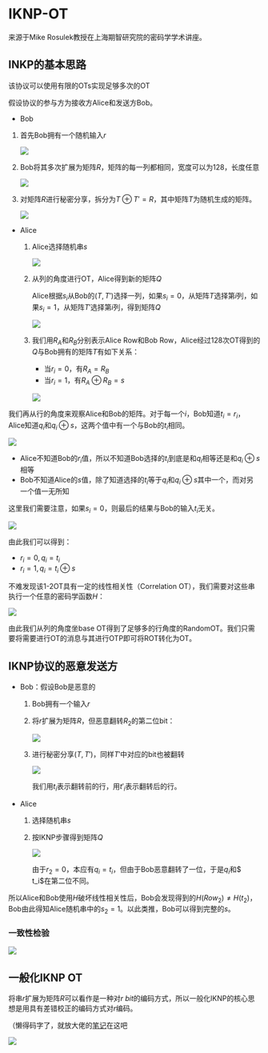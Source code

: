 # IKNP-OT
来源于Mike Rosulek教授在上海期智研究院的密码学学术讲座。

## INKP的基本思路



该协议可以使用有限的OTs实现足够多次的OT

假设协议的参与方为接收方Alice和发送方Bob。

- Bob

1. 首先Bob拥有一个随机输入$r$

   ![](https://pic.imgdb.cn/item/65eff7959f345e8d0389a0b1.png)

2. Bob将其多次扩展为矩阵$R$，矩阵的每一列都相同，宽度可以为128，长度任意

   ![](https://pic.imgdb.cn/item/65eff8069f345e8d038b98c2.png)

3. 对矩阵$R$进行秘密分享，拆分为$T\oplus T'=R$，其中矩阵$T$为随机生成的矩阵。

   ![](https://pic.imgdb.cn/item/65eff8519f345e8d038cd512.png)

- Alice

  1. Alice选择随机串$s$

     ![](https://pic.imgdb.cn/item/65eff8a49f345e8d038e491b.png)

  2. 从列的角度进行OT，Alice得到新的矩阵$Q$

     Alice根据$s_i$从Bob的$(T,T')$选择一列，如果$s_i=0$，从矩阵$T$选择第$i$列，如果$s_i=1$，从矩阵$T'$选择第$i$列，得到矩阵$Q$

     ![](https://pic.imgdb.cn/item/65eff9a29f345e8d0392d299.png)

  3. 我们用$R_{A}$和$R_{B}$分别表示Alice Row和Bob Row，Alice经过128次OT得到的$Q$与Bob拥有的矩阵$T$有如下关系：

     - 当$r_i=0$，有$R_A=R_B$
     - 当$r_i=1$，有$R_A\oplus R_B = s$

     ![](https://pic.imgdb.cn/item/65effaa69f345e8d03975de2.png)

我们再从行的角度来观察Alice和Bob的矩阵。对于每一个$i$，Bob知道$t_i=r_i$，Alice知道$q_i$和$q_i\oplus s$，这两个值中有一个与Bob的$t_i$相同。

   ![](https://pic.imgdb.cn/item/65effb639f345e8d039a5f30.png)

- Alice不知道Bob的$r_i$值，所以不知道Bob选择的$t_i$到底是和$q_i$相等还是和$q_i\oplus s$相等
- Bob不知道Alice的$s$值，除了知道选择的$t_i$等于$q_i$和$q_i\oplus s$其中一个，而对另一个值一无所知

这里我们需要注意，如果$s_i=0$，则最后的结果与Bob的输入$t_i$无关。

   ![](https://pic.imgdb.cn/item/65effd619f345e8d03a29bee.png)

由此我们可以得到：

- $r_i = 0 ,q_i = t_i$
- $r_i = 1 , q_i = t_i \oplus s$

不难发现该1-2OT具有一定的线性相关性（Correlation OT），我们需要对这些串执行一个任意的密码学函数$H$：

![](https://pic.imgdb.cn/item/65effd7c9f345e8d03a310fe.png)

由此我们从列的角度坐base OT得到了足够多的行角度的RandomOT。我们只需要将需要进行OT的消息与其进行OTP即可将ROT转化为OT。

## IKNP协议的恶意发送方

- Bob：假设Bob是恶意的

  1. Bob拥有一个输入$r$

  2. 将$r$扩展为矩阵$R$，但恶意翻转$R_2$的第二位bit：

     ![](https://pic.imgdb.cn/item/65effeb89f345e8d03a8540d.png)

  3. 进行秘密分享$(T,T')$，同样$T'$中对应的bit也被翻转

     ![](https://pic.imgdb.cn/item/65effee69f345e8d03a9176c.png)

     我们用$t_i$表示翻转前的行，用$t'_i$表示翻转后的行。

- Alice

  1. 选择随机串$s$

  2. 按IKNP步骤得到矩阵$Q$

     ![](https://pic.imgdb.cn/item/65efffdb9f345e8d03acce98.png)

     由于$r_2 = 0$，本应有$q_i =t_i$，但由于Bob恶意翻转了一位，于是$q_i$和$ t_i$在第二位不同。

所以Alice和Bob使用$H$破坏线性相关性后，Bob会发现得到的$H(Row_2)\neq H(t_2)$，Bob由此得知Alice随机串中的$s_2=1$。以此类推，Bob可以得到完整的$s$。

### 一致性检验

![](https://pic.imgdb.cn/item/65f006979f345e8d03c807bd.png)

## 一般化IKNP OT

将串$r$扩展为矩阵$R$可以看作是一种对$r~bit$的编码方式，所以一般化IKNP的核心思想是用具有差错校正的编码方式对$r$编码。

（懒得码字了，就放大佬的[笔记](https://f7ed.com/2021/07/07/MPC3-OT/)在这吧

![](https://pic.imgdb.cn/item/65f018ca9f345e8d030fc273.png)
